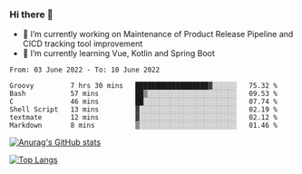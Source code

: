### Hi there 👋

- 🔭 I’m currently working on Maintenance of Product Release Pipeline and CICD tracking tool improvement
- 🌱 I’m currently learning Vue, Kotlin and Spring Boot

<!--START_SECTION:waka-->

```text
From: 03 June 2022 - To: 10 June 2022

Groovy         7 hrs 30 mins   ██████████████████▓░░░░░░   75.32 %
Bash           57 mins         ██▒░░░░░░░░░░░░░░░░░░░░░░   09.53 %
C              46 mins         ██░░░░░░░░░░░░░░░░░░░░░░░   07.74 %
Shell Script   13 mins         ▓░░░░░░░░░░░░░░░░░░░░░░░░   02.19 %
textmate       12 mins         ▓░░░░░░░░░░░░░░░░░░░░░░░░   02.12 %
Markdown       8 mins          ▒░░░░░░░░░░░░░░░░░░░░░░░░   01.46 %
```

<!--END_SECTION:waka-->

[![Anurag's GitHub stats](https://github-readme-stats.vercel.app/api?username=yunhao981&show_icons=true&theme=solarized-dark)](https://github.com/anuraghazra/github-readme-stats)

[![Top Langs](https://github-readme-stats.vercel.app/api/top-langs/?username=yunhao981&theme=solarized-dark&layout=compact)](https://github.com/anuraghazra/github-readme-stats)

<!--
**yunhao981/yunhao981** is a ✨ _special_ ✨ repository because its `README.md` (this file) appears on your GitHub profile.

Here are some ideas to get you started:

- 🔭 I’m currently working on Maintenance of Release Pipeline and CICD tracking tool improvement
- 🌱 I’m currently learning Vue, Kotlin and Spring Boot
- 👯 I’m looking to collaborate on ...
- 🤔 I’m looking for help with ...
- 💬 Ask me about ...
- 📫 How to reach me: ...
- 😄 Pronouns: ...
- ⚡ Fun fact: ...
-->


